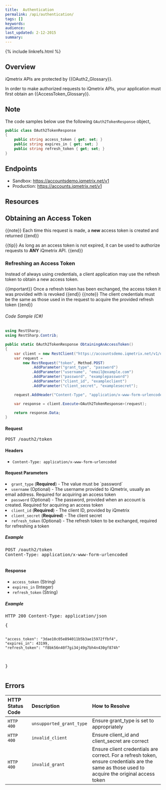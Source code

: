 ```yaml
---
title:  Authentication
permalink: /api/authentication/
tags: []
keywords: 
audience: 
last_updated: 2-12-2015
summary: 
---
```

{% include linkrefs.html %}


## Overview

iQmetrix APIs are protected by {{OAuth2_Glossary}}.

In order to make authorized requests to iQmetrix APIs, your application must first obtain an {{AccessToken_Glossary}}.

## Note

The code samples below use the following `OAuth2TokenResponse` object,

```csharp
public class OAuth2TokenResponse
{
    public string access_token { get; set; }
    public string expires_in { get; set; }
    public string refresh_token { get; set; }
}
```      


## Endpoints

* Sandbox: <a href="https://accountsdemo.iqmetrix.net/v1">https://accountsdemo.iqmetrix.net/v1</a>
* Production: <a href="https://accounts.iqmetrix.net/v1">https://accounts.iqmetrix.net/v1</a>

## Resources







<h2 id='obtaining-an-access-token' class='clickable-header top-level-header'>Obtaining an Access Token</h2>

{{note}}
Each time this request is made, a <b>new</b> access token is created and returned
{{end}}

{{tip}}
As long as an access token is not expired, it can be used to authorize requests to <b>ANY</b> iQmetrix API. 
{{end}}

### Refreshing an Access Token

Instead of always using credentials, a client application may use the refresh token to obtain a new access token.

{{important}}
Once a refresh token has been exchanged, the access token it was provided with is revoked
{{end}}
{{note}}
The client credentials must be the same as those used in the request to acquire the provided refresh token
{{end}}   

###### Code Sample (C#)

```c#
using RestSharp;
using RestSharp.Contrib;

public static OAuth2TokenResponse ObtainingAnAccessToken()
{
    var client = new RestClient("https://accountsdemo.iqmetrix.net/v1/oauth2");
    var request =
        new RestRequest("token", Method.POST)
            .AddParameter("grant_type", "password")
            .AddParameter("username", "email@example.com")
            .AddParameter("password", "examplepassword")
            .AddParameter("client_id", "exampleclient")
            .AddParameter("client_secret", "examplesecret");

    request.AddHeader("Content-Type", "application/x-www-form-urlencoded");

    var response = client.Execute<OAuth2TokenResponse>(request);

    return response.Data;
}
```


<h4>Request</h4>

<pre>
POST /oauth2/token
</pre>

#### Headers


* `Content-Type: application/x-www-form-urlencoded`





#### Request Parameters

<li><code>grant_type</code> (<strong>Required</strong>) - The value must be `password`</li>
<li><code>username</code> (Optional) - The username provided to iQmetrix, usually an email address. Required for acquiring an access token</li>
<li><code>password</code> (Optional) - The password, provided when an account is created. Required for acquiring an access token</li>
<li><code>client_id</code> (<strong>Required</strong>) - The client ID, provided by iQmetrix</li>
<li><code>client_secret</code> (<strong>Required</strong>) - The client secret</li>
<li><code>refresh_token</code> (Optional) - The refresh token to be exchanged, required for refreshing a token</li>


<h5>Example</h5>

<pre>
POST /oauth2/token
Content-Type: application/x-www-form-urlencoded

</pre>

#### Response


<ul><li><code>access_token</code> (String) </li><li><code>expires_in</code> (Integer) </li><li><code>refresh_token</code> (String) </li></ul>

<h5>Example</h5>

<pre>
HTTP 200 Content-Type: application/json
</pre><pre>{
    "access_token": "3dae10c05e894011b5b3ae15972ffbf4",
    "expires_in": 43199,
    "refresh_token": "f8bk56n40f7gi34j49g7bh4n430gf874h"
}</pre>

## Errors

| HTTP Status Code | Description | How to Resolve |
|:-----------------|:------------|:---------------|
| `HTTP 400` | `unsupported_grant_type` | Ensure grant_type is set to appropriately |
| `HTTP 400` | `invalid_client` | Ensure client_id and client_secret are correct |
| `HTTP 400` | `invalid_grant` | Ensure client credentials are correct. For a refresh token, ensure credentials are the same as those used to acquire the original access token  |
